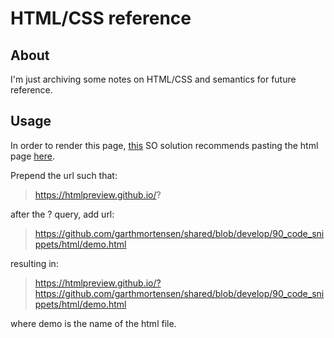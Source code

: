 # HTML/CSS reference
## About
I'm just archiving some notes on HTML/CSS and semantics for future reference.

## Usage
In order to render this page, [this](https://stackoverflow.com/a/12233684/5825523) SO solution recommends pasting the html page [here](https://htmlpreview.github.io/).

Prepend the url such that:
> https://htmlpreview.github.io/?

after the ? query, add url:

> https://github.com/garthmortensen/shared/blob/develop/90_code_snippets/html/demo.html

resulting in:

> https://htmlpreview.github.io/?https://github.com/garthmortensen/shared/blob/develop/90_code_snippets/html/demo.html

where demo is the name of the html file.